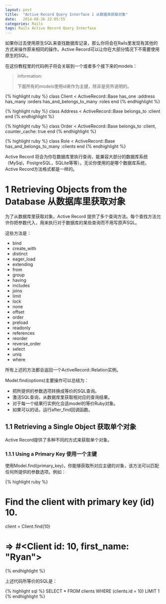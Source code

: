 ```yaml
---
layout: post
title:  "Active Record Query Interface 1 从数据库获取对象"
date:   2014-08-26 22:05:55
categories: Rails
tags: Rails Active Record Query Interface
---
```


如果你过去使用原生SQL来查找数据库记录，那么你将会在Rails里发现有其他的方式来操作原来相同的操作。Active Record可以让你在大部分情况下不需要使用原生的SQL。

在这份教程里的代码例子将会关联到一个或者多个接下来的models：

>information:
>
>下面所有的models使用id来作为主键，除非是另外说明的。

{% highlight ruby %}
class Client < ActiveRecord::Base
  has_one :address
  has_many :orders
  has_and_belongs_to_many :roles
end
{% endhighlight %}

{% highlight ruby %}
class Address < ActiveRecord::Base
  belongs_to :client
end
{% endhighlight %}

{% highlight ruby %}
class Order < ActiveRecord::Base
  belongs_to :client, counter_cache: true
end
{% endhighlight %}

{% highlight ruby %}
class Role < ActiveRecord::Base
  has_and_belongs_to_many :clients
end
{% endhighlight %}

Active Record 将会为你在数据库里执行查询，能兼容大部分的数据库系统（MySql，PostgreSQL，SQLite等等）。无论你使用的是哪个数据库系统，Active Record方法格式都是一样的。

# 1 Retrieving Objects from the Database 从数据库里获取对象

为了从数据库里获取对象，Active Record 提供了多个查询方法。每个查找方法允许你把参数代入，用来执行对于数据库的某些查询而不用写原声SQL。

这些方法是：

* bind
* create_with
* distinct
* eager_load
* extending
* from
* group
* having
* includes
* joins
* limit
* lock
* none
* offset
* order
* preload
* readonly
* references
* reorder
* reverse_order
* select
* uniq
* where

所有上述的方法都会返回一个ActiveRecord::Relation实例。

Model.find(options)主要操作可以总结为：

* 把所提供的参数选项转换成等价的SQL查询。
* 激活SQL查询，从数据库里获取相对应的查询结果。
* 对于每一个结果行实例化合适model的等价Ruby对象。
* 如果可以的话，运行after_find回调函数。

## 1.1 Retrieving a Single Object 获取单个对象

Active Record提供了多种不同的方式来获取单个对象。

### 1.1.1 Using a Primary Key 使用一个主键

使用Model.find(primary_key)，你能够获取所对应主键的对象，该方法可以匹配任何所提供的参数选项。例如：

{% highlight ruby %}
# Find the client with primary key (id) 10.
client = Client.find(10)
# => #<Client id: 10, first_name: "Ryan">
{% endhighlight %}

上述代码所等价的SQL是：

{% highlight sql %}
SELECT * FROM clients WHERE (clients.id = 10) LIMIT 1
{% endhighlight %}



